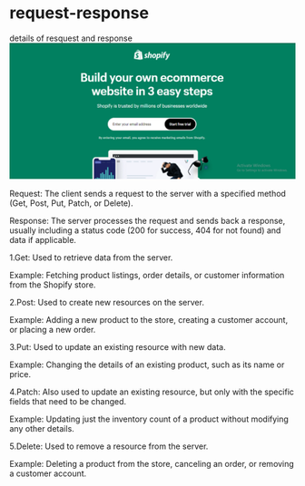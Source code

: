 # request-response
details of resquest and response
![alt text](shopify.png)

Request: The client sends a request to the server with a specified method (Get, Post, Put, Patch, or Delete).

Response: The server processes the request and sends back a response, usually including a status code (200 for success, 404 for not found) and data if applicable.

1.Get: Used to retrieve data from the server.

Example: Fetching product listings, order details, or customer information from the Shopify store.

2.Post: Used to create new resources on the server.

Example: Adding a new product to the store, creating a customer account, or placing a new order.

3.Put: Used to update an existing resource with new data.

Example: Changing the details of an existing product, such as its name or price.

4.Patch: Also used to update an existing resource, but only with the specific fields that need to be changed.

Example: Updating just the inventory count of a product without modifying any other details.

5.Delete: Used to remove a resource from the server.

Example: Deleting a product from the store, canceling an order, or removing a customer account.